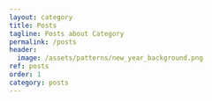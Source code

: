 ```yaml
---
layout: category
title: Posts
tagline: Posts about Category
permalink: /posts
header:
  image: /assets/patterns/new_year_background.png
ref: posts
order: 1
category: posts
---
```

